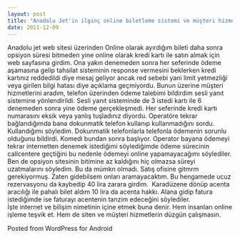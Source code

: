```yaml
---
layout: post
title: "Anadolu Jet'in ilginç online biletleme sistemi ve müşteri hizmetleri mantığı"
date: 2011-12-09
---
```


Anadolu jet web sitesi üzerinden Online olarak ayırdığım bileti daha sonra opsiyon süresi bitmeden yine online olarak kredi kartı ile satın almak için web sayfasına girdim. Ona yakın denemeden sonra her seferinde ödeme aşamasına gelip tahsilat sisteminin response vermesini beklerken kredi kartınız reddedildi diye mesaj geliyor ancak red sebebi yani limit yetmezliği veya girilen bilgi hatası diye açıklama geçmiyordu. Bunun üzerine müşteri hizmetlerini aradım, telefon üzerinden ödeme talebimi bildirdim sesli yanıt sistemine yönlendirildi. Sesli yanıt sisteminde de 3 istedi kartı ile 6 denemeden sonra yine ödeme gerçekleşmedi. Her seferinde kredi kartı numarasını eksik veya yanlış tuşladınız diyordu. Operatöre tekrar bağlandığımda bana dokunmatik telefon kullanıp kullanmadığını sordu. Kullandığımı söyledim. Dokunmatik telefonlarla telefonla ödemenin sorunlu olduğunu bildirdi. Komedi bundan sonra başlıyor. Operator bayana ödemeyi tekrar internetten denemek istediğimi söylediğimde ödeme sürecinin callcentere geçtiğini bu nedenle ödemeyi online yapamayacağımı söylediler. Ben de opsiyon sitesinin bitimine az kaldığını hiç olmazsa süreyi uzatmalarını söyledim. Bu da mümkn olmadı. Satış ofisine gitmrm gerekiyormuş. Zaten gidebilsem onları aramayacaktım. Bu hengamede ucuz rezervasyonu da kaybedip 40 lira zarara girdim.  Karadüzene dönüp acenta aracılığı ile pahalı bilet aldım 10 lira da acenta hakkı. Alana gidip fatura istediğimde ise faturayı acentenin tanzim edeceğini söylediler.  
İşte internet ve bilişim nimetinin içine etmek buna denir. Hem insanları online işleme teşvik et. Hem de siten ve müşteri hizmetlerin düzgün çalışmasın.

Posted from WordPress for Android
